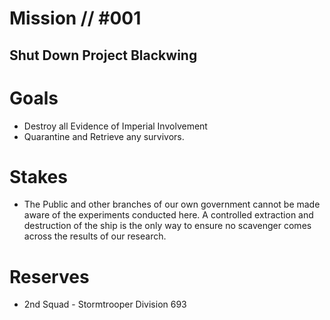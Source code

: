 # Mission // #001
## Shut Down Project Blackwing
# Goals
- Destroy all Evidence of Imperial Involvement
- Quarantine and Retrieve any survivors.

# Stakes
- The Public and other branches of our own government cannot be made aware of the experiments conducted here. A controlled extraction and destruction of the ship is the only way to ensure no scavenger comes across the results of our research.

# Reserves
- 2nd Squad - Stormtrooper Division 693